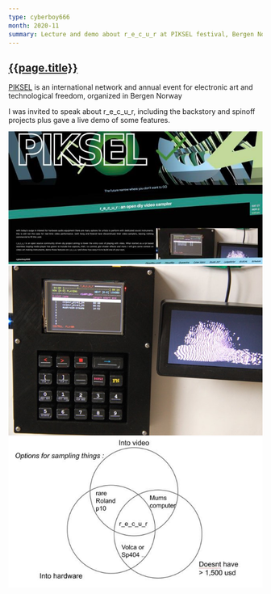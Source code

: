 ```yaml
---
type: cyberboy666
month: 2020-11
summary: Lecture and demo about r_e_c_u_r at PIKSEL festival, Bergen Norway
---
```


## [ {{page.title}} ]({{page.url}})

[PIKSEL](https://piksel.no/) is an international network and annual event for electronic art and technological freedom, organized in Bergen Norway

I was invited to speak about r_e_c_u_r, including the backstory and spinoff projects plus gave a live demo of some features.

![image](/images/cyberboy666/piksel2020_1.jpg)
![image](/images/cyberboy666/piksel2020_2.jpg)
![image](/images/cyberboy666/piksel2020_3.jpg)